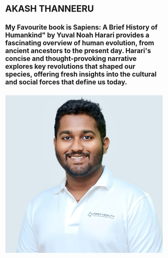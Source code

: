 # AKASH THANNEERU
My Favourite book is Sapiens: A Brief History of Humankind" by Yuval Noah Harari provides a fascinating overview of human evolution, from ancient ancestors to the present day. Harari's concise and thought-provoking narrative explores key revolutions that shaped our species, offering fresh insights into the cultural and social forces that define us today.
---
![My image link](AKASH_IMAGE.jpg)
---